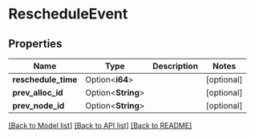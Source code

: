 # RescheduleEvent

## Properties

Name | Type | Description | Notes
------------ | ------------- | ------------- | -------------
**reschedule_time** | Option<**i64**> |  | [optional]
**prev_alloc_id** | Option<**String**> |  | [optional]
**prev_node_id** | Option<**String**> |  | [optional]

[[Back to Model list]](../README.md#documentation-for-models) [[Back to API list]](../README.md#documentation-for-api-endpoints) [[Back to README]](../README.md)


